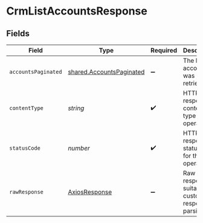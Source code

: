 # CrmListAccountsResponse


## Fields

| Field                                                                | Type                                                                 | Required                                                             | Description                                                          |
| -------------------------------------------------------------------- | -------------------------------------------------------------------- | -------------------------------------------------------------------- | -------------------------------------------------------------------- |
| `accountsPaginated`                                                  | [shared.AccountsPaginated](../../models/shared/accountspaginated.md) | :heavy_minus_sign:                                                   | The list of accounts was retrieved.                                  |
| `contentType`                                                        | *string*                                                             | :heavy_check_mark:                                                   | HTTP response content type for this operation                        |
| `statusCode`                                                         | *number*                                                             | :heavy_check_mark:                                                   | HTTP response status code for this operation                         |
| `rawResponse`                                                        | [AxiosResponse](https://axios-http.com/docs/res_schema)              | :heavy_minus_sign:                                                   | Raw HTTP response; suitable for custom response parsing              |